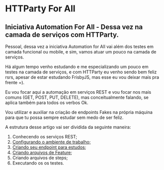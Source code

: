 # HTTParty For All

## Iniciativa Automation For All - Dessa vez na camada de serviços com HTTParty.

Pessoal, dessa vez a iniciativa Automation for All vai além dos testes em camada funcional ou mobile, e sim, vamos atuar um pouco na camada de serviços.

Há algum tempo venho estudando e me especializando um pouco em testes na camada de serviços, e com HTTParty eu venho sendo bem feliz rsrs, apesar de estar estudando FrisbyJS, mas esse eu vou deixar mais pra frente =).

Eu vou focar aqui a automação em serviços REST e vou focar nos mais comuns (GET, POST, PUT, DELETE), mas conceitualmente falando, se aplica também para todos os verbos Ok.

Vou utilizar e auxiliar na criação de endpoints Fakes na própria máquina para que tu possa sempre estudar sem medo de ser feliz.

A estrutura desse artigo vai ser dividida da seguinte maneira:

1. Conhecendo os serviços REST;
2. [Configurando o ambiente de trabalho;](https://github.com/thiagomarquessp/httpartyforall/blob/master/Configurando_Ambiente.md)
3. [Criando seu endpoint para estudos](https://github.com/thiagomarquessp/httpartyforall/blob/master/Fake_api.md);
4. [Criando arquivos de Feature](https://github.com/thiagomarquessp/httpartyforall/blob/master/Criando_arquivos_Feature.md);
5. Criando arquivos de steps;
6. Executando os os testes.
